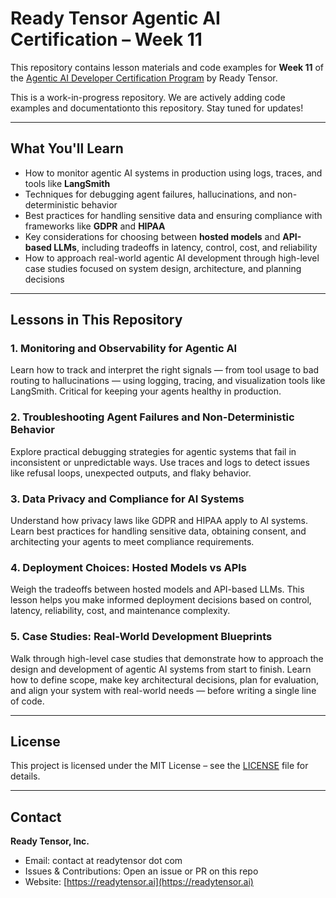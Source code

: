 # Ready Tensor Agentic AI Certification – Week 11

This repository contains lesson materials and code examples for **Week 11** of the [Agentic AI Developer Certification Program](https://app.readytensor.ai/publications/HrJ0xWtLzLNt) by Ready Tensor.

This is a work-in-progress repository. We are actively adding code examples and documentationto this repository. Stay tuned for updates!

---

## What You'll Learn

- How to monitor agentic AI systems in production using logs, traces, and tools like **LangSmith**
- Techniques for debugging agent failures, hallucinations, and non-deterministic behavior
- Best practices for handling sensitive data and ensuring compliance with frameworks like **GDPR** and **HIPAA**
- Key considerations for choosing between **hosted models** and **API-based LLMs**, including tradeoffs in latency, control, cost, and reliability
- How to approach real-world agentic AI development through high-level case studies focused on system design, architecture, and planning decisions

---

## Lessons in This Repository

### 1. Monitoring and Observability for Agentic AI

Learn how to track and interpret the right signals — from tool usage to bad routing to hallucinations — using logging, tracing, and visualization tools like LangSmith. Critical for keeping your agents healthy in production.

### 2. Troubleshooting Agent Failures and Non-Deterministic Behavior

Explore practical debugging strategies for agentic systems that fail in inconsistent or unpredictable ways. Use traces and logs to detect issues like refusal loops, unexpected outputs, and flaky behavior.

### 3. Data Privacy and Compliance for AI Systems

Understand how privacy laws like GDPR and HIPAA apply to AI systems. Learn best practices for handling sensitive data, obtaining consent, and architecting your agents to meet compliance requirements.

### 4. Deployment Choices: Hosted Models vs APIs

Weigh the tradeoffs between hosted models and API-based LLMs. This lesson helps you make informed deployment decisions based on control, latency, reliability, cost, and maintenance complexity.

### 5. Case Studies: Real-World Development Blueprints

Walk through high-level case studies that demonstrate how to approach the design and development of agentic AI systems from start to finish. Learn how to define scope, make key architectural decisions, plan for evaluation, and align your system with real-world needs — before writing a single line of code.

---

## License

This project is licensed under the MIT License – see the [LICENSE](LICENSE) file for details.

---

## Contact

**Ready Tensor, Inc.**

- Email: contact at readytensor dot com
- Issues & Contributions: Open an issue or PR on this repo
- Website: [https://readytensor.ai](https://readytensor.ai)
